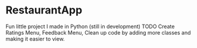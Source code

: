 # RestaurantApp
Fun little project I made in Python (still in development)
TODO
Create Ratings Menu, Feedback Menu, Clean up code by adding more classes and making it easier to view.
